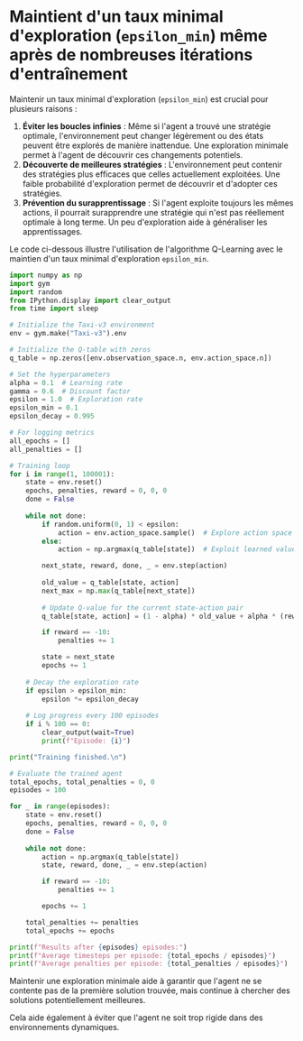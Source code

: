 # Maintient d'un taux minimal d'exploration (`epsilon_min`) même après de nombreuses itérations d'entraînement

Maintenir un taux minimal d'exploration (`epsilon_min`) est crucial pour plusieurs raisons :

1. **Éviter les boucles infinies** : Même si l'agent a trouvé une stratégie optimale, l'environnement peut changer légèrement ou des états peuvent être explorés de manière inattendue. Une exploration minimale permet à l'agent de découvrir ces changements potentiels.
2. **Découverte de meilleures stratégies** : L'environnement peut contenir des stratégies plus efficaces que celles actuellement exploitées. Une faible probabilité d'exploration permet de découvrir et d'adopter ces stratégies.
3. **Prévention du surapprentissage** : Si l'agent exploite toujours les mêmes actions, il pourrait surapprendre une stratégie qui n'est pas réellement optimale à long terme. Un peu d'exploration aide à généraliser les apprentissages.

Le code ci-dessous illustre l'utilisation de l'algorithme Q-Learning avec le maintien d'un taux minimal d'exploration `epsilon_min`.

```python
import numpy as np
import gym
import random
from IPython.display import clear_output
from time import sleep

# Initialize the Taxi-v3 environment
env = gym.make("Taxi-v3").env

# Initialize the Q-table with zeros
q_table = np.zeros([env.observation_space.n, env.action_space.n])

# Set the hyperparameters
alpha = 0.1  # Learning rate
gamma = 0.6  # Discount factor
epsilon = 1.0  # Exploration rate
epsilon_min = 0.1
epsilon_decay = 0.995

# For logging metrics
all_epochs = []
all_penalties = []

# Training loop
for i in range(1, 100001):
    state = env.reset()
    epochs, penalties, reward = 0, 0, 0
    done = False
    
    while not done:
        if random.uniform(0, 1) < epsilon:
            action = env.action_space.sample()  # Explore action space
        else:
            action = np.argmax(q_table[state])  # Exploit learned values

        next_state, reward, done, _ = env.step(action) 
        
        old_value = q_table[state, action]
        next_max = np.max(q_table[next_state])
        
        # Update Q-value for the current state-action pair
        q_table[state, action] = (1 - alpha) * old_value + alpha * (reward + gamma * next_max)

        if reward == -10:
            penalties += 1

        state = next_state
        epochs += 1
    
    # Decay the exploration rate
    if epsilon > epsilon_min:
        epsilon *= epsilon_decay
    
    # Log progress every 100 episodes
    if i % 100 == 0:
        clear_output(wait=True)
        print(f"Episode: {i}")

print("Training finished.\n")

# Evaluate the trained agent
total_epochs, total_penalties = 0, 0
episodes = 100

for _ in range(episodes):
    state = env.reset()
    epochs, penalties, reward = 0, 0, 0
    done = False
    
    while not done:
        action = np.argmax(q_table[state])
        state, reward, done, _ = env.step(action)

        if reward == -10:
            penalties += 1

        epochs += 1

    total_penalties += penalties
    total_epochs += epochs

print(f"Results after {episodes} episodes:")
print(f"Average timesteps per episode: {total_epochs / episodes}")
print(f"Average penalties per episode: {total_penalties / episodes}")
```

Maintenir une exploration minimale aide à garantir que l'agent ne se contente pas de la première solution trouvée, mais continue à chercher des solutions potentiellement meilleures.

Cela aide également à éviter que l'agent ne soit trop rigide dans des environnements dynamiques.
